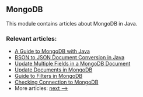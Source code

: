 ## MongoDB

This module contains articles about MongoDB in Java. 

### Relevant articles:

- [A Guide to MongoDB with Java](http://www.baeldung.com/java-mongodb)
- [BSON to JSON Document Conversion in Java](https://www.baeldung.com/java-convert-bson-to-json)
- [Update Multiple Fields in a MongoDB Document](https://www.baeldung.com/mongodb-update-multiple-fields)
- [Update Documents in MongoDB](https://www.baeldung.com/mongodb-update-documents)
- [Guide to Filters in MongoDB](https://www.baeldung.com/java-mongodb-filters)
- [Checking Connection to MongoDB](https://www.baeldung.com/mongodb-check-connection)
- More articles: [next -->](../java-mongodb-2)
